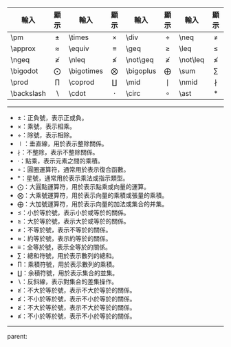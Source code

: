 
| 輸入         |      顯示      | 輸入         |      顯示      | 輸入        |     顯示      | 輸入       |     顯示     |
| ---------- | :----------: | ---------- | :----------: | --------- | :---------: | -------- | :--------: |
| \pm        |    $\pm$     | \times     |   $\times$   | \div      |   $\div$    | \neq     |   $\neq$   |
| \approx    |  $\approx$   | \equiv     |   $\equiv$   | \geq      |   $\geq$    | \leq     |   $\leq$   |
| \ngeq      |   $\ngeq$    | \nleq      |   $\nleq$    | \not\geq  | $\not \geq$ | \not\leq | $\not\leq$ |
| \bigodot   |  $\bigodot$  | \bigotimes | $\bigotimes$ | \bigoplus | $\bigoplus$ | \sum     |   $\sum$   |
| \prod      |   $\prod$    | \coprod    |  $\coprod$   | \mid      |   $\mid$    | \nmid    |  $\nmid$   |
| \backslash | $\backslash$ | \cdot      |   $\cdot$    | \circ     |   $\circ$   | \ast     |   $\ast$   |
- - -
- $\pm$：正負號，表示正或負。
- $\times$：乘號，表示相乘。
- $\div$：除號，表示相除。
- $\mid$：垂直線，用於表示整除關係。
- $\nmid$：不整除，表示不整除關係。
- $\cdot$：點乘，表示元素之間的乘積。
- $\circ$：圓圈運算符，通常用於表示復合函數。
- $\ast$：星號，通常用於表示乘法或指示類型。
- $\bigodot$：大圓點運算符，用於表示點乘或向量的運算。
- $\bigotimes$：大乘號運算符，用於表示向量的乘積或張量的乘積。
- $\bigoplus$：大加號運算符，用於表示向量的加法或集合的并集。
- $\leq$：小於等於號，表示小於或等於的關係。
- $\geq$：大於等於號，表示大於或等於的關係。
- $\neq$：不等於號，表示不等於的關係。
- $\approx$：約等於號，表示約等於的關係。
- $\equiv$：全等於號，表示全等於的關係。
- $\sum$：總和符號，用於表示數列的總和。
- $\prod$：乘積符號，用於表示數列的乘積。
- $\coprod$：余積符號，用於表示集合的並集。
- $\backslash$：反斜線，表示對集合的差集操作。
- $\ngeq$：不大於等於號，表示不大於等於的關係。
- $\nleq$：不小於等於號，表示不小於等於的關係。
- $\not\geq$：不大於等於號，表示不大於等於的關係。
- $\not\leq$：不小於等於號，表示不小於等於的關係。
- - -
parent: